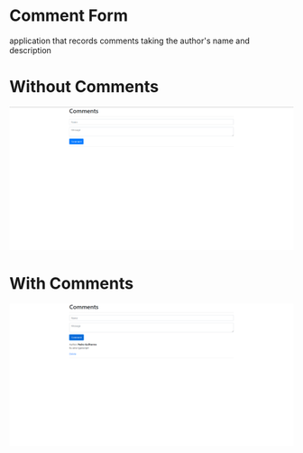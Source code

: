 # Comment Form
application that records comments taking the author's name and description

# Without Comments
![image](https://github.com/pedroschmid/CommentAdder/blob/master/.screenshoot/WithoutComments.png)

# With Comments
![image](https://github.com/pedroschmid/CommentAdder/blob/master/.screenshoot/WithComments.png)
